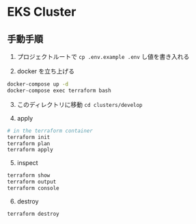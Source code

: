 # EKS Cluster

## 手動手順

1. プロジェクトルートで `cp .env.example .env` し値を書き入れる

2. docker を立ち上げる

```sh
docker-compose up -d
docker-compose exec terraform bash
```

3. このディレクトリに移動 `cd clusters/develop`

4. apply

```sh
# in the terraform container
terraform init
terraform plan
terraform apply
```

5. inspect

```sh
terraform show
terraform output
terraform console
```

6. destroy

```sh
terraform destroy
```
